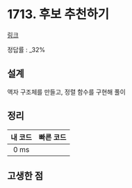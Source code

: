 # 1713. 후보 추천하기

[링크](https://www.acmicpc.net/problem/1713)

정답률 : \_32%

## 설계

액자 구조체를 만들고, 정렬 함수를 구현해 풀이

## 정리

| 내 코드 | 빠른 코드 |
| :-----: | :-------: |
|  0 ms   |           |

## 고생한 점
